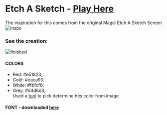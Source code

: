 # Etch A Sketch - [Play Here](https://jasminepvo.github.io/etch-a-sketch/)

The inspiration for this comes from the original Magic Etch A Sketch Screen![inspo](https://user-images.githubusercontent.com/99847030/172062283-dd325cec-4701-4872-b708-7cb121c267e6.jpeg)

### See the creation:  
![finished](https://user-images.githubusercontent.com/99847030/172489582-6ffd6aab-8238-403d-b1f9-5d03cfe17fea.gif)


#### COLORS 
- Red: #e51823;
- Gold: #eaca90;
- White: #fbfcf6;
- Grey: #d4d6d3;  
Used a [tool](https://imagecolorpicker.com/en) to pick determine hex color from image 

#### FONT - downloaded [here](https://www.wfonts.com/font/rondo#google_vignette)

<!-- <div style="width:500px;max-width:100%;"><div style="height:0;padding-bottom:73.4%;position:relative;"><iframe width="500" height="367" style="position:absolute;top:0;left:0;width:100%;height:100%;" frameBorder="0" src="https://imgflip.com/embed/6ix5qg"></iframe></div><p><a href="https://imgflip.com/gif/6ix5qg"></a></p></div>
-->
